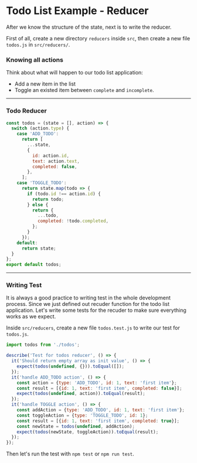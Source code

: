 # Todo List Example - Reducer

After we know the structure of the state, next is to write the reducer.

First of all, create a new directory `reducers` inside `src`, then create a new file `todos.js` in `src/reducers/`.

### Knowing all actions

Think about what will happen to our todo list application:

* Add a new item in the list
* Toggle an existed item between `complete` and `incomplete`.

---

### Todo Reducer

```js
const todos = (state = [], action) => {
  switch (action.type) {
    case 'ADD_TODO':
      return [
        ...state,
        {
          id: action.id,
          text: action.text,
          completed: false,
        },
      ];
    case 'TOGGLE_TODO':
      return state.map(todo => {
        if (todo.id !== action.id) {
          return todo;
        } else {
          return {
            ...todo,
            completed: !todo.completed,
          };
        }
      });
    default:
      return state;
  }
};
export default todos;
```

---

### Writing Test

It is always a good practice to writing test in the whole development process. Since we just defined out recuder function for the todo list application. Let's write some tests for the recuder to make sure everything works as we expect.

Inside `src/reducers`, create a new file `todos.test.js` to write our test for `todos.js`.

```js
import todos from './todos';

describe('Test for todos reducer', () => {
  it('Should return empty array as init value', () => {
    expect(todos(undefined, {})).toEqual([]);
  });
  it('handle ADD_TODO action', () => {
    const action = {type: 'ADD_TODO', id: 1, text: 'first item'};
    const result = [{id: 1, text: 'first item', completed: false}];
    expect(todos(undefined, action)).toEqual(result);
  });
  it('handle TOGGLE action', () => {
    const addAction = {type: 'ADD_TODO', id: 1, text: 'first item'};
    const toggleAction = {type: 'TOGGLE_TODO', id: 1};
    const result = [{id: 1, text: 'first item', completed: true}];
    const newState = todos(undefined, addAction);
    expect(todos(newState, toggleAction)).toEqual(result);
  });
});
```

Then let's run the test with `npm test` or `npm run test`.
